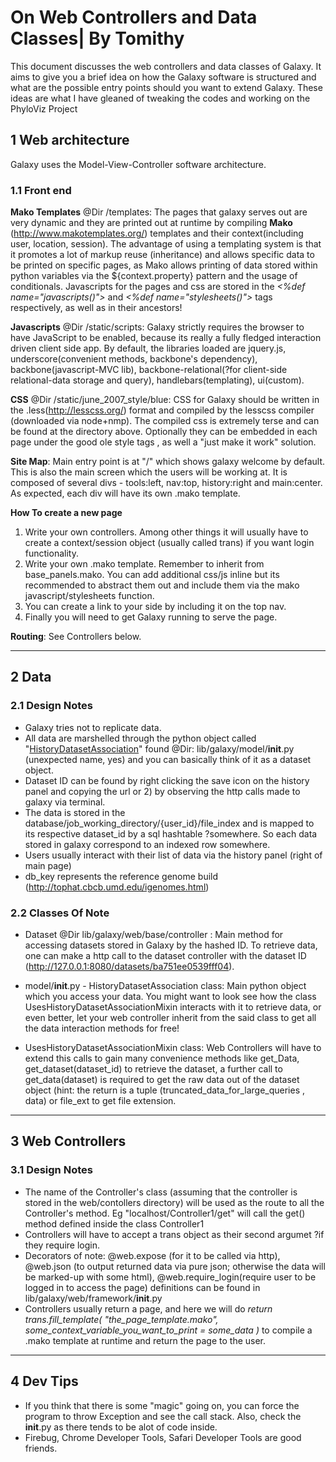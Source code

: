 # On Web Controllers and Data Classes| By Tomithy

This document discusses the web controllers and data classes of Galaxy. It aims to give you a brief idea on how the Galaxy software is structured and what are the possible entry points should you want to extend Galaxy. These ideas are what I have gleaned of tweaking the codes and working on the PhyloViz Project

## 1 Web architecture

Galaxy uses the Model-View-Controller software architecture.

### 1.1 Front end

**Mako Templates** @Dir /templates: The pages that galaxy serves out are very dynamic and they are printed out at runtime by compiling **Mako** (http://www.makotemplates.org/) templates and their context(including user, location, session). The advantage of using a templating system is that it promotes a lot of markup reuse (inheritance) and allows specific data to be printed on specific pages, as Mako allows printing of data stored within python variables via the ${context.property} pattern and the usage of conditionals. Javascripts for the pages and css are stored in the *<%def name="javascripts()">* and *<%def name="stylesheets()">* tags respectively, as well as in their ancestors!

**Javascripts** @Dir /static/scripts: Galaxy strictly requires the browser to have JavaScript to be enabled, because its really a fully fledged interaction driven client side app. By default, the libraries loaded are jquery.js, underscore(convenient methods, backbone's dependency), backbone(javascript-MVC lib), backbone-relational(?for client-side relational-data storage and query), handlebars(templating), ui(custom).

**CSS** @Dir /static/june_2007_style/blue: CSS for Galaxy should be written in the .less(http://lesscss.org/) format and compiled by the lesscss compiler (downloaded via node+nmp). The compiled css is extremely terse and can be found at  the directory above. Optionally they can be embedded in each page under the good ole style tags <style></style>, as well a "just make it work" solution.

**Site Map**: Main entry point is at "/" which shows galaxy welcome by default. This is also the main screen which the users will be working at. It is composed of several divs - tools:left, nav:top, history:right and main:center. As expected, each div will have its own .mako template.

**How To create a new page**

1. Write your own controllers. Among other things it will usually have to create a context/session object (usually called trans) if you want login functionality.
1. Write your own .mako template. Remember to inherit from base_panels.mako. You can add additional css/js inline but its recommended to abstract them out and include them via the mako javascript/stylesheets function.
1. You can create a link to your side by including it on the top nav.
1. Finally you will need to get Galaxy running to serve the page.

**Routing**: See Controllers below.



----

## 2 Data

### 2.1 Design Notes

* Galaxy tries not to replicate data.
* All data are marshelled through the python object called "[HistoryDatasetAssociation](/src/HistoryDatasetAssociation/index.md)" found @Dir: lib/galaxy/model/__init__.py (unexpected name, yes) and you can basically think of it as a dataset object.
* Dataset ID can be found by right clicking the save icon on the history panel and copying the url or 2) by observing the http calls made to galaxy via terminal.
* The data is stored in the database/job_working_directory/{user_id}/file_index and is mapped to its respective dataset_id by a sql hashtable ?somewhere. So each data stored in galaxy correspond to an indexed row somewhere.
* Users usually interact with their list of data via the history panel (right of main page)
* db_key represents the reference genome build (http://tophat.cbcb.umd.edu/igenomes.html)

### 2.2 Classes Of Note

- Dataset @Dir lib/galaxy/web/base/controller : Main method for accessing datasets stored in Galaxy by the hashed ID. To retrieve data, one can make a http call to the dataset controller with the dataset ID (http://127.0.0.1:8080/datasets/ba751ee0539fff04).

- model/__init__.py - HistoryDatasetAssociation class: Main python object which you access your data. You might want to look see how the class UsesHistoryDatasetAssociationMixin interacts with it to retrieve data, or even better, let your web controller inherit from the said class to get all the data interaction methods for free!

- UsesHistoryDatasetAssociationMixin class: Web Controllers will have to extend this calls to gain many convenience methods like get_Data, get_dataset(dataset_id) to retrieve the dataset, a further call to get_data(dataset) is required to get the raw data out of the dataset object (hint: the return is a tuple (truncated_data_for_large_queries , data) or file_ext to get file extension.



----

## 3 Web Controllers

### 3.1 Design Notes

* The name of the Controller's class (assuming that the controller is stored in the web/contollers directory) will be used as the route to all the Controller's method. Eg "localhost/Controller1/get" will call the get() method defined inside the class Controller1
* Controllers will have to accept a trans object as their second argumet ?if they require login.
* Decorators of note: @web.expose (for it to be called via http), @web.json (to output returned data via pure json; otherwise the data will be marked-up with some html), @web.require_login(require user to be logged in to access the page) definitions can be found in lib/galaxy/web/framework/__init__.py
* Controllers usually return a page, and here we will do *return trans.fill_template( "the_page_template.mako", some_context_variable_you_want_to_print = some_data )* to compile a .mako template at runtime and return the page to the user.

----

## 4 Dev Tips

* If you think that there is some "magic" going on, you can force the program to throw Exception and see the call stack. Also, check the __init__.py as there tends to be alot of code inside.
* Firebug,  Chrome Developer Tools, Safari Developer Tools are good friends.
